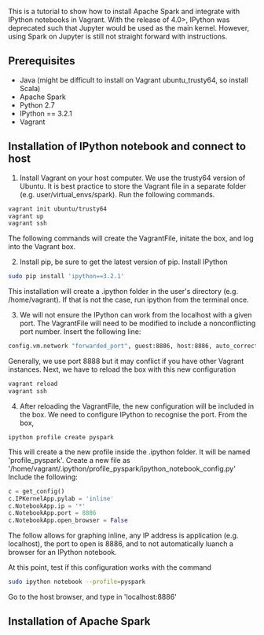 This is a tutorial to show how to install Apache Spark and integrate with IPython notebooks in Vagrant. With the release of 4.0>, IPython was deprecated such that Jupyter would be used as the main kernel. However, using Spark on Jupyter is still not straight forward with instructions. 


## Prerequisites 
- Java (might be difficult to install on Vagrant ubuntu_trusty64, so install Scala)
- Apache Spark
- Python 2.7
- IPython == 3.2.1
- Vagrant 

## Installation of IPython notebook and connect to host
1) Install Vagrant on your host computer. We use the trusty64 version of Ubuntu. It is best practice
to store the Vagrant file in a separate folder (e.g. user/virtual_envs/spark). Run the following commands. 
``` bash 
vagrant init ubuntu/trusty64
vagrant up
vagrant ssh 
```
The following commands will create the VagrantFile, initate the box, and log  into the Vagrant box.

2) Install pip, be sure to get the latest version of pip. Install IPython
``` bash
sudo pip install 'ipython==3.2.1'
```
This installation will create a .ipython folder in the user's directory (e.g. /home/vagrant). If that is not the case, run ipython from the terminal once. 

3) We will not ensure the IPython can work from the localhost with a given port. The VagrantFile will need to be modified to include a nonconflicting port number. Insert the following line:
``` bash
config.vm.network "forwarded_port", guest:8886, host:8886, auto_correct:true
```
Generally, we use port 8888 but it may conflict if you have other Vagrant instances. Next, we have to reload the box with this new configuration 
``` bash
vagrant reload
vagrant ssh 
```

4) After reloading the VagrantFile, the new configuration will be included in the box. We need to configure IPython to recognise the port. From the box, 
```
ipython profile create pyspark
```
This will create a the new profile inside the .ipython folder. It will be named 'profile_pyspark'. 
Create a new file as '/home/vagrant/.ipython/profile_pyspark/ipython_notebook_config.py'
Include the following:
``` python
c = get_config()
c.IPKernelApp.pylab = 'inline'
c.NotebookApp.ip = '*'
c.NotebookApp.port = 8886
c.NotebookApp.open_browser = False
```
The follow allows for graphing inline, any IP address is application (e.g. localhost), the port to open is 8886, and to not automatically luanch a browser for an IPython notebook. 

At this point, test if this configuration works with the command 
``` bash
sudo ipython notebook --profile=pyspark
```
Go to the host browser, and type in 'localhost:8886'

## Installation of Apache Spark 
